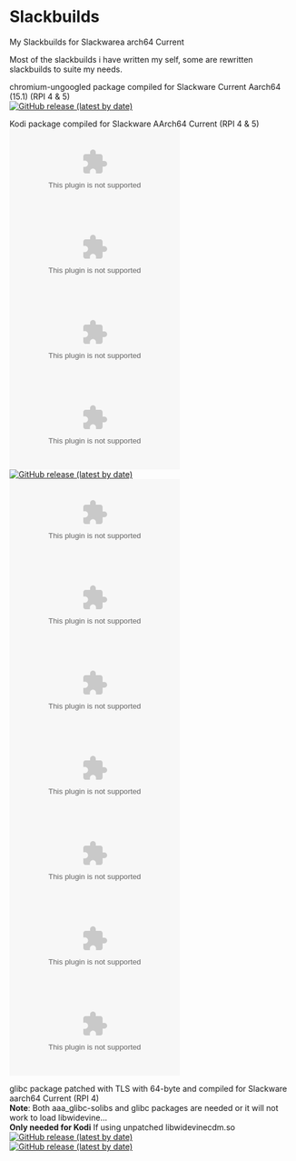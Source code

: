 # Slackbuilds
My Slackbuilds for Slackwarea arch64 Current

Most of the slackbuilds i have written my self, some are rewritten slackbuilds to suite my needs.

chromium-ungoogled package compiled for Slackware Current Aarch64 (15.1) (RPI 4 & 5)<br />
[![GitHub release (latest by date)](https://img.shields.io/github/downloads/mostman/Slackbuilds/137.0.7151.55/chromium-ungoogled-137.0.7151.55-aarch64-1SLse.txz?style=plastic)](https://github.com/mostman/Slackbuilds/releases/tag/137.0.7151.55/)  

Kodi package compiled for Slackware AArch64 Current (RPI 4 & 5)  
[![GitHub release (latest by date)](https://img.shields.io/github/downloads/mostman/Slackbuilds/21.2/kodi-21.2-aarch64-2_SLse.tgz?style=plastic)](https://github.com/mostman/Slackbuilds/releases/tag/21.2/)  
[![GitHub release (latest by date)](https://img.shields.io/github/downloads/mostman/Slackbuilds/21.2/kodi-addons-21.2-aarch64-1_SLse.tgz?style=plastic)](https://github.com/mostman/Slackbuilds/releases/tag/21.2/)   
[![GitHub release (latest by date)](https://img.shields.io/github/downloads/mostman/Slackbuilds/21.2/jdk-8u461-aarch64-1_SBo.tgz?style=plastic)](https://github.com/mostman/Slackbuilds/releases/tag/21.2/)    
[![GitHub release (latest by date)](https://img.shields.io/github/downloads/mostman/Slackbuilds/21.2/libcec-7.1.1-aarch64-1_SLse.tgz?style=plastic)](https://github.com/mostman/Slackbuilds/releases/tag/21.2/)   
[![GitHub release (latest by date)](https://img.shields.io/github/downloads/mostman/Slackbuilds/21.2/libmicrohttpd-1.0.1-aarch64-1alien.txz?style=plastic)](https://github.com/mostman/Slackbuilds/releases/tag/21.2/)  
[![GitHub release (latest by date)](https://img.shields.io/github/downloads/mostman/Slackbuilds/21.2/libnfs-6.0.2-aarch64-1_SLse.tgz?style=plastic)](https://github.com/mostman/Slackbuilds/releases/tag/21.2/)   
[![GitHub release (latest by date)](https://img.shields.io/github/downloads/mostman/Slackbuilds/21.2/libudfread-1.1.2-aarch64-1_SBo.tgz?style=plastic)](https://github.com/mostman/Slackbuilds/releases/tag/21.2/)   
[![GitHub release (latest by date)](https://img.shields.io/github/downloads/mostman/Slackbuilds/21.2/platform-2.1.0-aarch64-1_SLse.tgz?style=plastic)](https://github.com/mostman/Slackbuilds/releases/tag/21.2/)   
[![GitHub release (latest by date)](https://img.shields.io/github/downloads/mostman/Slackbuilds/21.2/pycryptodomex-3.22.0-aarch64-1_SLse.tgz?style=plastic)](https://github.com/mostman/Slackbuilds/releases/tag/21.2/)   
[![GitHub release (latest by date)](https://img.shields.io/github/downloads/mostman/Slackbuilds/21.2/rapidjson-1.1.0-aarch64-1alien.tgz?style=plastic)](https://github.com/mostman/Slackbuilds/releases/tag/21.2/)   
[![GitHub release (latest by date)](https://img.shields.io/github/downloads/mostman/Slackbuilds/21.2/tinyxml-2.6.2-aarch64-2_SLse.tgz?style=plastic)](https://github.com/mostman/Slackbuilds/releases/tag/21.2/)   
[![GitHub release (latest by date)](https://img.shields.io/github/downloads/mostman/Slackbuilds/21.2/tinyxml2-11.0.0-aarch64-1_SBo.tgz?style=plastic)](https://github.com/mostman/Slackbuilds/releases/tag/21.2/)   

glibc package patched with TLS with 64-byte and compiled for Slackware aarch64 Current (RPI 4)  
**Note**: Both aaa_glibc-solibs and glibc packages are needed or it will not work to load libwidevine...  
**Only needed for Kodi** If using unpatched libwidevinecdm.so  
[![GitHub release (latest by date)](https://img.shields.io/github/downloads/mostman/Slackbuilds/glibc-2.41/aaa_glibc-solibs-2.41-aarch64-1p1.txz?style=plastic)](https://github.com/mostman/Slackbuilds/releases/tag/glibc-2.41)  
[![GitHub release (latest by date)](https://img.shields.io/github/downloads/mostman/Slackbuilds/glibc-2.41/glibc-2.41-aarch64-1p1.txz?style=plastic)](https://github.com/mostman/Slackbuilds/releases/tag/glibc-2.41)  
